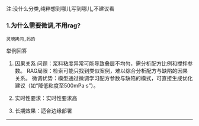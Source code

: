 注:没什么分类,纯粹想到哪儿写到哪儿,不建议看


### 1.为什么需要微调,不用rag?
```
灵魂拷问,妈的
```

举例回答

1. 因果关系
    问题：浆料粘度异常可能导致叠层不均匀，需分析配方比例和搅拌参数。
    RAG局限：检索可能只找到类似案例，难以综合分析配方与缺陷的因果关系。
    微调优势：模型通过微调学习配方参数与缺陷的模式，可直接生成优化建议（如“降低粘度至500mPa·s”）。

2. 实时性要求：实时性要求高

3. 长期效果：适合边缘部署

---

